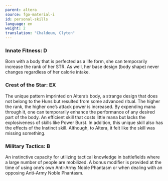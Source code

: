 ```yaml
---
parent: altera
source: fgo-material-i
id: personal-skills
language: en
weight: 2
translation: "Chaldeum, Clyton"
---
```


### Innate Fitness: D

Born with a body that is perfected as a life form, she can temporarily increase the rank of her STR.
As well, her base design (body shape) never changes regardless of her calorie intake.

### Crest of the Star: EX

The unique pattern imprinted on Altera’s body, a strange design that does not belong to the Huns but resulted from some advanced ritual.
The higher the rank, the higher one’s attack power is increased. By expending mana through it, one can temporarily enhance the performance of any desired part of the body. An efficient skill that costs little mana but lacks the explosiveness of skills like Power Burst. In addition, this unique skill also has the effects of the Instinct skill.
Although, to Altera, it felt like the skill was missing something.

### Military Tactics: B

An instinctive capacity for utilizing tactical knowledge in battlefields where a large number of people are mobilized. A bonus modifier is provided at the time of using one’s own Anti-Army Noble Phantasm or when dealing with an opposing Anti-Army Noble Phantasm.
